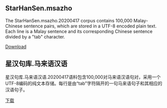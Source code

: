 <h2>StarHanSen.msazho</h2>

The StarHanSen.msazho.20200417 corpus contains 100,000 Malay-Chinese sentence pairs, which are stored in a UTF-8 encoded plain text. Each line is a Malay sentence and its corresponding Chinese sentence divided by a "tab" character.

<a href="https://72k.us/file/26095203-437922977">Download</a>

<h2>星汉句库.马来语汉语</h2>

星汉句库.马来语汉语.20200417语料包含100,000对马来语汉语句对，采用一个UTF-8编码的纯文本存储。每行是由“tab”字符隔开的一句马来语句子和其相应的汉语句子。

<a href="https://72k.us/file/26095203-437922977">下载</a>

